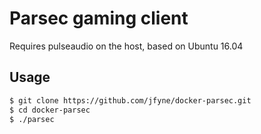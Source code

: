 # Parsec gaming client

Requires pulseaudio on the host, based on Ubuntu 16.04

## Usage

```bash
$ git clone https://github.com/jfyne/docker-parsec.git
$ cd docker-parsec
$ ./parsec
```
